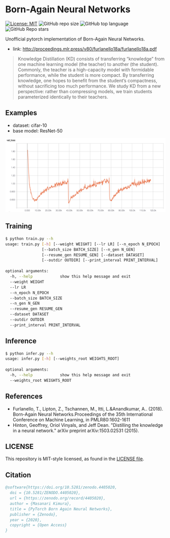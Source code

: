 # Born-Again Neural Networks
[![License: MIT](https://img.shields.io/badge/License-MIT-blue.svg)](https://opensource.org/licenses/MIT)
![GitHub repo size](https://img.shields.io/github/repo-size/nocotan/born_again_neuralnet)
![GitHub top language](https://img.shields.io/github/languages/top/nocotan/born_again_neuralnet)
![GitHub Repo stars](https://img.shields.io/github/stars/nocotan/born_again_neuralnet?style=social)


Unofficial pytorch implementation of Born-Again Neural Networks.

* link: http://proceedings.mlr.press/v80/furlanello18a/furlanello18a.pdf

> Knowledge Distillation (KD) consists of transferring
“knowledge” from one machine learning
model (the teacher) to another (the student).
Commonly, the teacher is a high-capacity model
with formidable performance, while the student
is more compact. By transferring knowledge,
one hopes to benefit from the student’s compactness,
without sacrificing too much performance.
We study KD from a new perspective:
rather than compressing models, we train students
parameterized identically to their teachers.

## Examples
* dataset: cifar-10
* base model: ResNet-50

![example](images/resnet50_cifar10.png)


## Training
```bash
$ python train.py --h
usage: train.py [-h] [--weight WEIGHT] [--lr LR] [--n_epoch N_EPOCH]
                [--batch_size BATCH_SIZE] [--n_gen N_GEN]
                [--resume_gen RESUME_GEN] [--dataset DATASET]
                [--outdir OUTDIR] [--print_interval PRINT_INTERVAL]

optional arguments:
  -h, --help            show this help message and exit
  --weight WEIGHT
  --lr LR
  --n_epoch N_EPOCH
  --batch_size BATCH_SIZE
  --n_gen N_GEN
  --resume_gen RESUME_GEN
  --dataset DATASET
  --outdir OUTDIR
  --print_interval PRINT_INTERVAL
```

## Inference

```bash
$ python infer.py --h
usage: infer.py [-h] [--weights_root WEIGHTS_ROOT]

optional arguments:
  -h, --help            show this help message and exit
  --weights_root WEIGHTS_ROOT
```

## References
* Furlanello, T., Lipton, Z., Tschannen, M., Itti, L.&Anandkumar, A.. (2018). Born-Again Neural Networks.Proceedings of the 35th International Conference on Machine Learning, in PMLR80:1602-1611
* Hinton, Geoffrey, Oriol Vinyals, and Jeff Dean. "Distilling the knowledge in a neural network." arXiv preprint arXiv:1503.02531 (2015).

## LICENSE
This repository is MIT-style licensed, as found in the [LICENSE file](./LICENSE).

## Citation

```bibtex
@software{https://doi.org/10.5281/zenodo.4405020,
  doi = {10.5281/ZENODO.4405020},
  url = {https://zenodo.org/record/4405020},
  author = {Masanari Kimura},
  title = {PyTorch Born Again Neural Networks},
  publisher = {Zenodo},
  year = {2020},
  copyright = {Open Access}
}
```
